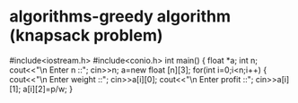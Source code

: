 # algorithms-greedy algorithm (knapsack problem)
#include<iostream.h>
#include<conio.h>
int main()
{
  float *a;
  int n;
  cout<<"\n Enter n ::";
  cin>>n;
  a=new float [n][3];
  for(int i=0;i<n;i++)
  {
    cout<<"\n Enter weight ::";
    cin>>a[i][0];
    cout<<"\n Enter profit ::";
    cin>>a[i][1];
    a[i][2]=p/w;
  }
  
